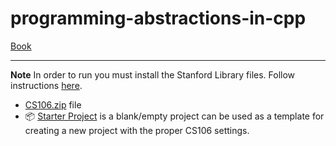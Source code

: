 # programming-abstractions-in-cpp

[Book](https://www.amazon.com/Programming-Abstractions-C-Eric-Roberts/dp/0133454843)



-----
**Note** In order to run you must install the Stanford Library files. Follow instructions [here](http://web.stanford.edu/class/cs106b/qt/install-cs106).

* [CS106.zip](./CS106.zip) file
* 📦 [Starter Project](./starter.zip) is a blank/empty project can be used as a template for creating a new project with the proper CS106 settings.
